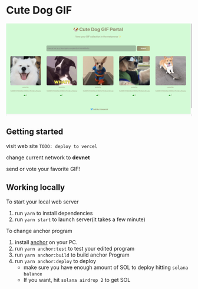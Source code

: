 # Cute Dog GIF

![cute-dog-demo](public/cute-dog-demo.png)

## Getting started

visit web site
`TODO: deploy to vercel`

change current network to **devnet**

send or vote your favorite GIF!

## Working locally

To start your local web server

1. run `yarn` to install dependencies
2. run `yarn start` to launch server(it takes a few minute)

To change anchor program

1. install [anchor](https://book.anchor-lang.com/chapter_2/installation.html#installation) on your PC.
1. run `yarn anchor:test` to test your edited program
1. run `yarn anchor:build` to build anchor Program
1. run `yarn anchor:deploy` to deploy
   - make sure you have enough amount of SOL to deploy hitting `solana balance`
   - If you want, hit `solana airdrop 2` to get SOL

